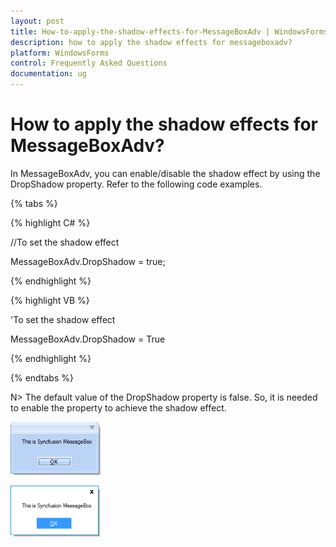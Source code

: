 ```yaml
---
layout: post
title: How-to-apply-the-shadow-effects-for-MessageBoxAdv | WindowsForms | Syncfusion
description: how to apply the shadow effects for messageboxadv?
platform: WindowsForms
control: Frequently Asked Questions
documentation: ug
---
```


# How to apply the shadow effects for MessageBoxAdv?

In MessageBoxAdv, you can enable/disable the shadow effect by using the DropShadow property. Refer to the following code examples.

{% tabs %}

{% highlight C# %}

 //To set the shadow effect

 MessageBoxAdv.DropShadow = true;

{% endhighlight  %}

{% highlight VB %}

 'To set the shadow effect 

 MessageBoxAdv.DropShadow = True

{% endhighlight  %}

{% endtabs %}

N> The default value of the DropShadow property is false. So, it is needed to enable the property to achieve the shadow effect.



![](How-to-apply-the-shadow-effects-for-MessageBoxAdv_images/How-to-apply-the-shadow-effects-for-MessageBoxAdv_img2.png)



![](How-to-apply-the-shadow-effects-for-MessageBoxAdv_images/How-to-apply-the-shadow-effects-for-MessageBoxAdv_img3.png)








